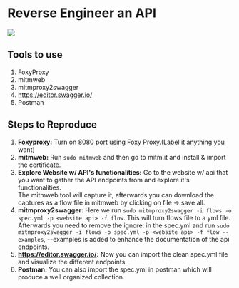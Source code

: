 # Reverse Engineer an API
<img src="https://pasteboard.co/n2094TfDB8qt.png">

## Tools to use
1. FoxyProxy
2. mitmweb
3. mitmproxy2swagger
4. https://editor.swagger.io/
5. Postman

## Steps to Reproduce
1. **Foxyproxy:** Turn on 8080 port using Foxy Proxy.(Label it anything you want)
2. **mitmweb:** Run `sudo mitmweb` and then go to mitm.it and install & import the certificate.
3. **Explore Website w/ API's functionalities:** Go to the website w/ api that you want to gather the API endpoints from and explore it's functionalities. <br>The mitmweb tool will capture it,
afterwards you can download the captures as a flow file in mitmweb by clicking on file -> save all.
4. **mitmproxy2swagger:** Here we run `sudo mitmproxy2swagger -i flows -o spec.yml -p <website api> -f flow`. This will turn flows file to a yml file. Afterwards you need to remove the ignore: in the spec.yml and run
`sudo mitmproxy2swagger -i flows -o spec.yml -p <website api> -f flow --examples`, --examples is added to enhance the documentation of the api endpoints.
5. **https://editor.swagger.io/:** Now you can import the clean spec.yml file and visualize the different endpoints.
6. **Postman:** You can also import the spec.yml in postman which will produce a well organized collection.
